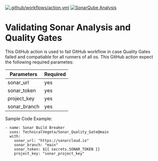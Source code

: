 [![.github/workflows/action.yml](https://github.com/TechnicalVegeta/Sonar_Build_Breker/actions/workflows/action.yml/badge.svg)](https://github.com/TechnicalVegeta/Sonar_Build_Breker/actions/workflows/action.yml)
[![SonarQube Analysis](https://github.com/TechnicalVegeta/Sonar_Build_Breker/actions/workflows/sonarqube.yml/badge.svg)](https://github.com/TechnicalVegeta/Sonar_Build_Breker/actions/workflows/sonarqube.yml)

# Validating Sonar Analysis and Quality Gates   


This GitHub action is used to fail GitHub workflow in case Quality Gates failed and compatiable for all runners of all os. This GitHub action expect the following required parametes:

| Parameters   | Required | 
|--------------|----------|
| sonar_url    |   yes    |
| sonar_token  |   yes    |
| project_key  |   yes    |
| sonar_branch |   yes    |

Sample Code Example:

```
- name: Sonar Build Breaker
  uses: TechnicalVegeta/Sonar_Quality_Gate@main
  with:
    sonar_url: "https://sonarcloud.io"
    sonar_branch: "main"
    sonar_token: ${{ secrets.SONAR_TOKEN }}
    project_key: "sonar_project_key"
```

